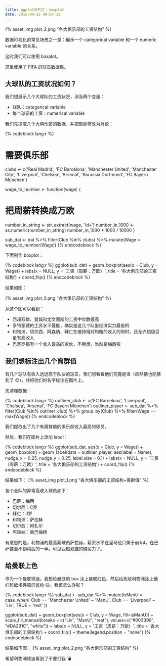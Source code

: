 ```yaml
---
title: ggplot系列之：boxplot
date: 2019-04-15 09:07:33
---
```


{% asset_img plot_2.png "各大俱乐部的工资结构" %}

数据可视化的常见场景之一是：展示一个 categorical variable 和一个 numeric variable 的关系。

这时我们可以使用 boxplot。

这里使用了 [FIFA 的球员数据集](https://www.kaggle.com/karangadiya/fifa19/data)。

<!-- more -->

## 大球队的工资状况如何？

我们想展示几个大球队的工资状况，涉及两个变量：
- 球队：categorical variable
- 每个球员的工资：numerical variable

我们先提取几个大俱乐部的数据，并把周薪修改为万欧：

{% codeblock lang:r %}
# 需要俱乐部
clubs <- c('Real Madrid', 'FC Barcelona', 
           'Manchester United', 'Manchester City', 'Liverpool', 'Chelsea', 'Arsenal',
           'Borussia Dortmund', 'FC Bayern München')


wage_to_number <- function(wage) {
  # 把周薪转换成万欧
  number_in_string <- str_extract(wage, '\\d+')
  number_in_1000 <- as.numeric(number_in_string)
  number_in_1000 * 1000 / 10000
}

sub_dat <- dat %>%
  filter(Club %in% clubs) %>%
  mutate(Wage = wage_to_number(Wage))
{% endcodeblock %}

下面制作 boxplot：

{% codeblock lang:r %}
ggplot(sub_dat) +
  geom_boxplot(aes(x = Club, y = Wage)) +
  labs(x = NULL,
       y = '工资（周薪：万欧）',
       title = '各大俱乐部的工资结构') +
  coord_flip() 
{% endcodeblock %}

结果如图：

{% asset_img plot_0.png "各大俱乐部的工资结构" %}

从这个图可以看到：
- 西超双雄、曼城和尤文图斯的工资中位数最高
- 多特蒙德的工资水平最低，确实是这几个队里经济实力最低的
- 利物浦、切尔西、阿森纳、拜仁在维持相对均衡的收入的同时，还允许超级巨星有高收入
- 巴塞罗那有一个收入最高的家伙，不用想，当然是梅西啦

## 我们想标注出几个离群值

有几个球队有收入远远高于队友的球员，我们想看看他们究竟是谁（虽然猜也能猜到了 :blush:)，并把他们的名字标注在图片上。

先清理数据：

{% codeblock lang:r %}
outliner_club <- c('FC Barcelona', 'Liverpool', 'Chelsea', 'Arsenal', 'FC Bayern München')
outliner_player <- sub_dat %>% 
  filter(Club %in% outliner_club) %>%
  group_by(Club) %>%
  filter(Wage == max(Wage))
{% endcodeblock %}

我们提取出了几个有离群值的俱乐部收入最高的球员。

然后，我们在图片上添加 label：

{% codeblock lang:r %}
ggplot(sub_dat, aes(x = Club, y = Wage)) +
  geom_boxplot() +
  geom_label(data = outliner_player,
             aes(label = Name),
             nudge_x = 0.25,
             nudge_y = 0.25, 
             label.size = 0.1) +
  labs(x = NULL,
       y = '工资（周薪：万欧）',
       title = '各大俱乐部的工资结构') +
  coord_flip() 
{% endcodeblock %}


结果如下：
{% asset_img plot_1.png "各大俱乐部的工资结构+离群值" %}

各个全队的异常高收入球员如下：
- 巴萨：梅西
- 切尔西：C罗
- 拜仁：J罗
- 利物浦：萨拉赫
- 切尔西：阿扎尔
- 阿森纳：奥巴梅杨

有意思的是，利物浦的最高薪球员萨拉赫，薪资水平在皇马也只属于前1/4，在巴萨甚至不到梅西的一半。可见西超双雄的购买力了。


## 给曼联上色

作为一个曼联球迷，我想给曼联的 box 涂上曼联红色，然后给死敌利物浦涂上他们死敌埃弗顿的蓝色 :smiley:，我该怎么办呢？

{% codeblock lang:r %}
sub_dat <- sub_dat %>%
  mutate(isManU = case_when(
    Club == 'Manchester United' ~ 'ManU',
    Club == 'Liverpool' ~ 'Liv',
    TRUE ~ 'rest'
    ))

ggplot(sub_dat) +
  geom_boxplot(aes(x = Club, y = Wage, fill=isManU)) +
  scale_fill_manual(breaks = c("Liv", "ManU", "rest"), 
                    values=c("#003399", "#DA291C", "white")) +
  labs(x = NULL,
       y = '工资（周薪：万欧）',
       title = '各大俱乐部的工资结构') +
  coord_flip()  +
  theme(legend.position = "none")
{% endcodeblock %}

结果如下图：
{% asset_img plot_2.png "各大俱乐部的工资结构" %}


希望利物浦球迷看到了不要打我 :bomb: